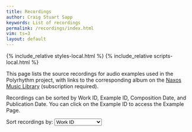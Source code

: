 ```yaml
---
title: Recordings 
author: Craig Stuart Sapp
keywords: List of recordings
permalink: /recordings/index.html
vim: ts=3
layout: default
---
```


{% include_relative styles-local.html %}
{% include_relative scripts-local.html %}

<p>
This page lists the source recordings for audio examples used in
the Polyrhythm project, with links to the corresponding album on
the <a href="https://www.naxosmusiclibrary.com/login" target="_blank">
Naxos Music Library</a> (subscription required).

Recordings can be sorted by Work ID, Example ID, Composition Date, and Publication Date. You can click on the Example ID to access the Example Page.
</p>

<p style="margin-bottom:50px">
Sort recordings by: 
<select id="sort-method" onchange="displayRecordingList()">
<option value="workid">Work ID</option>
<option value="exid">Example ID</option>
<option value="cyear">Composition Date</option>
<option value="ryear">Release Date</option>
</select>
</p>

<div id="recording-list"></div>



